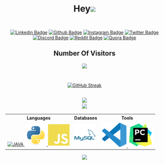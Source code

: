 <div align="center">

# Hey<img src="https://media.giphy.com/media/ZCGiYQPSdpcB2ks3pG/giphy.gif" width="50">

<br> 

[![Linkedin Badge](https://img.shields.io/badge/LinkedIn-0077B5?style=for-the-badge&logo=linkedin&logoColor=white)](https://www.linkedin.com/in/prasannakalathy)
[![Github Badge](https://img.shields.io/badge/-Github-232323?style=for-the-badge&logo=Github&logoColor=white)](https://github.com/Prasanna-Kalathy/)
[![Instagram Badge](https://img.shields.io/badge/Instagram-E4405F?style=for-the-badge&logo=instagram&logoColor=white)](https://github.com/Prasanna-Kalathy/) 
[![Twitter Badge](https://img.shields.io/badge/Twitter-1DA1F2?style=for-the-badge&logo=twitter&logoColor=white)](https://github.com/Prasanna-Kalathy/)  
[![Discord Badge](https://img.shields.io/badge/Discord-5865F2?style=for-the-badge&logo=discord&logoColor=white)](https://github.com/Prasanna-Kalathy/)
[![Reddit Badge](https://img.shields.io/badge/Reddit-FF4500?style=for-the-badge&logo=reddit&logoColor=white)](https://github.com/Prasanna-Kalathy/) 
[![Quora Badge](https://img.shields.io/badge/Quora-%23B92B27.svg?&style=for-the-badge&logo=Quora&logoColor=white)](https://github.com/Prasanna-Kalathy/) 


<div align="center">

## Number Of Visitors   

<p><img align="center" src="https://profile-counter.glitch.me/{Prasanna-kalathy}/count.svg" /></p><br>
</div>
<div align="center">

 [![GitHub Streak](http://github-readme-streak-stats.herokuapp.com?user=Prasanna-Kalathy&theme=github-dark&date_format=M%20j%5B%2C%20Y%5D)](https://git.io/streak-stats)
 
</div>
 
<br>

<img width="50%" src="https://github-readme-stats.vercel.app/api/top-langs/?username=Prasanna-Kalathy&layout=compact&theme=chartreuse-dark&hide_border=true" /> 

<br>

<img width="50%" src="https://github-readme-stats.vercel.app/api?username=Prasanna-Kalathy&theme=chartreuse-dark&show_icons=true&hide_border=true"/>


<table>
    <tr>
      <th>Languages</th>
      <th>Databases</th>
      <th>Tools</th>
    </tr>
    <tr>
      <td><a href="https://www.java.com/" target="_blank"> <img src="https://cdn.jsdelivr.net/gh/devicons/devicon/icons/java/java-original-wordmark.svg"" alt="JAVA" width="70" height="70"/> </a>
 <a href="https://www.python.org" target="_blank"> <img src="https://raw.githubusercontent.com/devicons/devicon/master/icons/python/python-original.svg" alt="python" width="70" height="70"/> </a>
 <a href="https://developer.mozilla.org/en-US/docs/Web/JavaScript" target="_blank"> <img src="https://github.com/devicons/devicon/blob/v2.15.1/icons/javascript/javascript-plain.svg" alt="JavaScript" width="70" height="70"/> </a> 
  </td>
      <td>
 <a href="https://www.mysql.com/" target="_blank"> <img src="https://github.com/devicons/devicon/blob/v2.15.1/icons/mysql/mysql-plain-wordmark.svg" alt="mysql" width="70" height="70"/> </a> 
  </td>
      <td><a href="https://vscode.dev/" target="_blank"> <img src="https://github.com/devicons/devicon/blob/master/icons/vscode/vscode-original.svg" alt="vscode" width="80" height="80"/> </a>
       <a href="https://www.jetbrains.com/pycharm/" target="_blank"> <img src="https://github.com/devicons/devicon/raw/master/icons/pycharm/pycharm-original.svg" alt="pycharm" width="80" height="80"/> </a> 
       </td>
    </tr>
  </table> 
     
       
<div align="center">
<!--img align="center" width="40%" src="https://media1.giphy.com/media/LGI3em559HcrlzZxyJ/giphy.gif" /-->
<img align="center" width="30%" src="https://media0.giphy.com/media/EIiJp9cQ3GeEU/giphy.webp" />
</div>       
